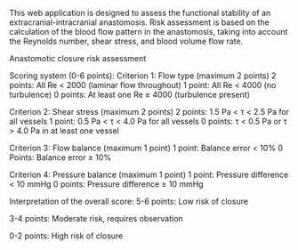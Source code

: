 This web application is designed to assess the functional stability of an extracranial-intracranial anastomosis. Risk assessment is based on the calculation of the blood flow pattern in the anastomosis, taking into account the Reynolds number, shear stress, and blood volume flow rate.

Anastomotic closure risk assessment

Scoring system (0-6 points):
Criterion 1: Flow type (maximum 2 points)
2 points: All Re < 2000 (laminar flow throughout)
1 point: All Re < 4000 (no turbulence)
0 points: At least one Re ≥ 4000 (turbulence present)

Criterion 2: Shear stress (maximum 2 points)
2 points: 1.5 Pa < τ < 2.5 Pa for all vessels
1 point: 0.5 Pa < τ < 4.0 Pa for all vessels
0 points: τ < 0.5 Pa or τ > 4.0 Pa in at least one vessel

Criterion 3: Flow balance (maximum 1 point)
1 point: Balance error < 10%
0 Points: Balance error ≥ 10%

Criterion 4: Pressure balance (maximum 1 point)
1 point: Pressure difference < 10 mmHg
0 points: Pressure difference ≥ 10 mmHg

Interpretation of the overall score:
5-6 points: Low risk of closure

3-4 points: Moderate risk, requires observation

0-2 points: High risk of closure

